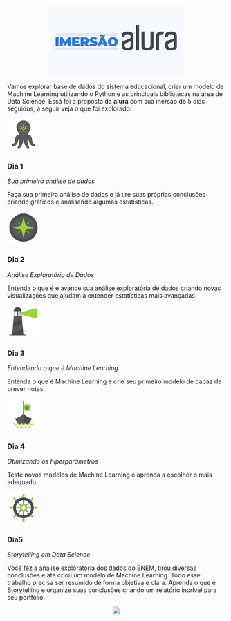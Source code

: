 <p align="center"> 
<img src="logo.png">
</p>

Vamos explorar base de dados do sistema educacional, criar um modelo de Machine Learning utilizando o Python e as principais bibliotecas na área de Data Science. Essa foi a propósta da **alura** com sua inersão de 5 dias seguidos, a seguir veja o que foi explorado.

<img src="aulaUm.png" alt="drawing" width="75"/>

### Dia 1

*Sua primeira análise de dados*

Faça sua primeira análise de dados e já tire suas próprias conclusões criando gráficos e analisando algumas estatísticas.

<img src="aulaDois.png" alt="drawing" width="75"/>

### Dia 2

*Análise Exploratória de Dados*

Entenda o que é e avance sua análise exploratória de dados criando novas visualizações que ajudam a entender estatísticas mais avançadas.

<img src="aulaTres.png" alt="drawing" width="75"/>

### Dia 3

*Entendendo o que é Machine Learning*

Entenda o que é Machine Learning e crie seu primeiro modelo de capaz de prever notas.

<img src="aulaQuatro.png" alt="drawing" width="75"/>

### Dia 4

*Otimizando os hiperparâmetros*

Teste novos modelos de Machine Learning e aprenda a escolher o mais adequado.

<img src='aulaCinco.png' alt="drawing" width="75">

### Dia5

*Storytelling em Data Science*

Você fez a análise exploratória dos dados do ENEM, tirou diversas conclusões e até criou um modelo de Machine Learning. Todo esse trabalho precisa ser resumido de forma objetiva e clara. Aprenda o que é Storytelling e organize suas conclusões criando um relatório incrível para seu portfólio.

<p align="center"> 
<img src="https://media.giphy.com/media/vA4EnqvJxDv2g/giphy.gif">
</p>
